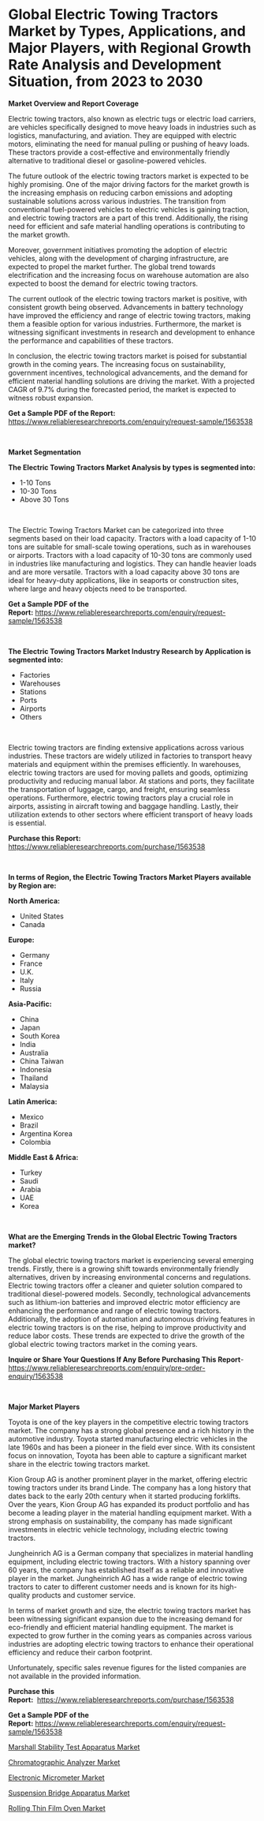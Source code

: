 <p><h1>Global Electric Towing Tractors Market by Types, Applications, and Major Players, with Regional Growth Rate Analysis and Development Situation, from 2023 to 2030</h1></p><p><strong>Market Overview and Report Coverage</strong></p>
<p><p>Electric towing tractors, also known as electric tugs or electric load carriers, are vehicles specifically designed to move heavy loads in industries such as logistics, manufacturing, and aviation. They are equipped with electric motors, eliminating the need for manual pulling or pushing of heavy loads. These tractors provide a cost-effective and environmentally friendly alternative to traditional diesel or gasoline-powered vehicles.</p><p>The future outlook of the electric towing tractors market is expected to be highly promising. One of the major driving factors for the market growth is the increasing emphasis on reducing carbon emissions and adopting sustainable solutions across various industries. The transition from conventional fuel-powered vehicles to electric vehicles is gaining traction, and electric towing tractors are a part of this trend. Additionally, the rising need for efficient and safe material handling operations is contributing to the market growth.</p><p>Moreover, government initiatives promoting the adoption of electric vehicles, along with the development of charging infrastructure, are expected to propel the market further. The global trend towards electrification and the increasing focus on warehouse automation are also expected to boost the demand for electric towing tractors.</p><p>The current outlook of the electric towing tractors market is positive, with consistent growth being observed. Advancements in battery technology have improved the efficiency and range of electric towing tractors, making them a feasible option for various industries. Furthermore, the market is witnessing significant investments in research and development to enhance the performance and capabilities of these tractors.</p><p>In conclusion, the electric towing tractors market is poised for substantial growth in the coming years. The increasing focus on sustainability, government incentives, technological advancements, and the demand for efficient material handling solutions are driving the market. With a projected CAGR of 9.7% during the forecasted period, the market is expected to witness robust expansion.</p></p>
<p><strong>Get a Sample PDF of the Report:</strong> <a href="https://www.reliableresearchreports.com/enquiry/request-sample/1563538">https://www.reliableresearchreports.com/enquiry/request-sample/1563538</a></p>
<p>&nbsp;</p>
<p><strong>Market Segmentation</strong></p>
<p><strong>The Electric Towing Tractors Market Analysis by types is segmented into:</strong></p>
<p><ul><li>1-10 Tons</li><li>10-30 Tons</li><li>Above 30 Tons</li></ul></p>
<p>&nbsp;</p>
<p><p>The Electric Towing Tractors Market can be categorized into three segments based on their load capacity. Tractors with a load capacity of 1-10 tons are suitable for small-scale towing operations, such as in warehouses or airports. Tractors with a load capacity of 10-30 tons are commonly used in industries like manufacturing and logistics. They can handle heavier loads and are more versatile. Tractors with a load capacity above 30 tons are ideal for heavy-duty applications, like in seaports or construction sites, where large and heavy objects need to be transported.</p></p>
<p><strong>Get a Sample PDF of the Report:</strong>&nbsp;<a href="https://www.reliableresearchreports.com/enquiry/request-sample/1563538">https://www.reliableresearchreports.com/enquiry/request-sample/1563538</a></p>
<p>&nbsp;</p>
<p><strong>The Electric Towing Tractors Market Industry Research by Application is segmented into:</strong></p>
<p><ul><li>Factories</li><li>Warehouses</li><li>Stations</li><li>Ports</li><li>Airports</li><li>Others</li></ul></p>
<p>&nbsp;</p>
<p><p>Electric towing tractors are finding extensive applications across various industries. These tractors are widely utilized in factories to transport heavy materials and equipment within the premises efficiently. In warehouses, electric towing tractors are used for moving pallets and goods, optimizing productivity and reducing manual labor. At stations and ports, they facilitate the transportation of luggage, cargo, and freight, ensuring seamless operations. Furthermore, electric towing tractors play a crucial role in airports, assisting in aircraft towing and baggage handling. Lastly, their utilization extends to other sectors where efficient transport of heavy loads is essential.</p></p>
<p><strong>Purchase this Report:</strong>&nbsp; <a href="https://www.reliableresearchreports.com/purchase/1563538">https://www.reliableresearchreports.com/purchase/1563538</a></p>
<p>&nbsp;</p>
<p><strong>In terms of Region, the Electric Towing Tractors Market Players available by Region are:</strong></p>
<p>
    <p> <strong> North America: </strong>
        <ul>
            <li>United States</li>
            <li>Canada</li>
        </ul>
        </p> 
    <p> <strong> Europe: </strong>
        <ul>
            <li>Germany</li>
            <li>France</li>
            <li>U.K.</li>
            <li>Italy</li>
            <li>Russia</li>
        </ul>
        </p> 
    <p> <strong> Asia-Pacific: </strong>
        <ul>
            <li>China</li>
            <li>Japan</li>
            <li>South Korea</li>
            <li>India</li>
            <li>Australia</li>
            <li>China Taiwan</li>
            <li>Indonesia</li>
            <li>Thailand</li>
            <li>Malaysia</li>
        </ul>
        </p> 
    <p> <strong> Latin America: </strong>
        <ul>
            <li>Mexico</li>
            <li>Brazil</li>
            <li>Argentina Korea</li>
            <li>Colombia</li>
        </ul>
        </p> 
    <p> <strong> Middle East & Africa: </strong>
        <ul>
            <li>Turkey</li>
            <li>Saudi</li>
            <li>Arabia</li>
            <li>UAE</li>
            <li>Korea</li>
        </ul>
    </p>
    </p>
<p>&nbsp;</p>
<p><strong>What are the Emerging Trends in the Global Electric Towing Tractors market?</strong></p>
<p><p>The global electric towing tractors market is experiencing several emerging trends. Firstly, there is a growing shift towards environmentally friendly alternatives, driven by increasing environmental concerns and regulations. Electric towing tractors offer a cleaner and quieter solution compared to traditional diesel-powered models. Secondly, technological advancements such as lithium-ion batteries and improved electric motor efficiency are enhancing the performance and range of electric towing tractors. Additionally, the adoption of automation and autonomous driving features in electric towing tractors is on the rise, helping to improve productivity and reduce labor costs. These trends are expected to drive the growth of the global electric towing tractors market in the coming years.</p></p>
<p><strong>Inquire or Share Your Questions If Any Before Purchasing This Report</strong>- <a href="https://www.reliableresearchreports.com/enquiry/pre-order-enquiry/1563538">https://www.reliableresearchreports.com/enquiry/pre-order-enquiry/1563538</a></p>
<p>&nbsp;</p>
<p><strong>Major Market Players</strong></p>
<p><p>Toyota is one of the key players in the competitive electric towing tractors market. The company has a strong global presence and a rich history in the automotive industry. Toyota started manufacturing electric vehicles in the late 1960s and has been a pioneer in the field ever since. With its consistent focus on innovation, Toyota has been able to capture a significant market share in the electric towing tractors market.</p><p>Kion Group AG is another prominent player in the market, offering electric towing tractors under its brand Linde. The company has a long history that dates back to the early 20th century when it started producing forklifts. Over the years, Kion Group AG has expanded its product portfolio and has become a leading player in the material handling equipment market. With a strong emphasis on sustainability, the company has made significant investments in electric vehicle technology, including electric towing tractors.</p><p>Jungheinrich AG is a German company that specializes in material handling equipment, including electric towing tractors. With a history spanning over 60 years, the company has established itself as a reliable and innovative player in the market. Jungheinrich AG has a wide range of electric towing tractors to cater to different customer needs and is known for its high-quality products and customer service.</p><p>In terms of market growth and size, the electric towing tractors market has been witnessing significant expansion due to the increasing demand for eco-friendly and efficient material handling equipment. The market is expected to grow further in the coming years as companies across various industries are adopting electric towing tractors to enhance their operational efficiency and reduce their carbon footprint.</p><p>Unfortunately, specific sales revenue figures for the listed companies are not available in the provided information.</p></p>
<p><strong>Purchase this Report:</strong>&nbsp;&nbsp;<a href="https://www.reliableresearchreports.com/purchase/1563538">https://www.reliableresearchreports.com/purchase/1563538</a></p>
<p></p>
<p><strong>Get a Sample PDF of the Report:</strong>&nbsp;<a href="https://www.reliableresearchreports.com/enquiry/request-sample/1563538">https://www.reliableresearchreports.com/enquiry/request-sample/1563538</a></p>
<p><p><a href="https://www.linkedin.com/pulse/decoding-marshall-stability-test-apparatus-market-deep-dive-hil6e/">Marshall Stability Test Apparatus Market</a></p><p><a href="https://medium.com/@dianafisher1927/chromatographic-analyzer-market-competitive-analysis-market-trends-and-forecast-to-2030-6462df729046">Chromatographic Analyzer Market</a></p><p><a href="https://medium.com/@avarobertson1969/electronic-micrometer-market-analysis-its-cagr-market-segmentation-and-global-industry-overview-a78d53d33b33">Electronic Micrometer Market</a></p><p><a href="https://www.linkedin.com/pulse/suspension-bridge-apparatus-market-challenges-opportunities-hd2le/">Suspension Bridge Apparatus Market</a></p><p><a href="https://www.linkedin.com/pulse/rolling-thin-film-oven-market-size-share-amp-trends-analysis-bugpe/">Rolling Thin Film Oven Market</a></p></p>